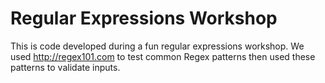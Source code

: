 # Regular Expressions Workshop

This is code developed during a fun regular expressions workshop. We used http://regex101.com to test common Regex patterns then used these patterns to validate inputs.
